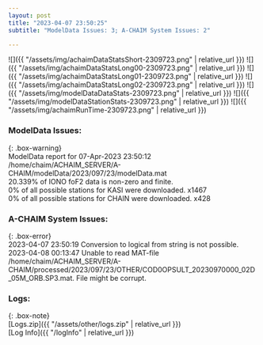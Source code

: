 ```yaml
---
layout: post
title: "2023-04-07 23:50:25"
subtitle: "ModelData Issues: 3; A-CHAIM System Issues: 2"

---
```


![]({{ "/assets/img/achaimDataStatsShort-2309723.png" | relative_url }})
![]({{ "/assets/img/achaimDataStatsLong00-2309723.png" | relative_url }})
![]({{ "/assets/img/achaimDataStatsLong01-2309723.png" | relative_url }})
![]({{ "/assets/img/achaimDataStatsLong02-2309723.png" | relative_url }})
![]({{ "/assets/img/modelDataDataStats-2309723.png" | relative_url }})
![]({{ "/assets/img/modelDataStationStats-2309723.png" | relative_url }})
![]({{ "/assets/img/achaimRunTime-2309723.png" | relative_url }})


### ModelData Issues:  
  
{: .box-warning}  
 ModelData report for 07-Apr-2023 23:50:12   
 /home/chaim/ACHAIM_SERVER/A-CHAIM/modelData/2023/097/23/modelData.mat   
 20.339% of IONO foF2 data is non-zero and finite.   
 0% of all possible stations for KASI were downloaded. x1467   
 0% of all possible stations for CHAIN were downloaded. x428   
  
### A-CHAIM System Issues:  
  
{: .box-error}  
2023-04-07 23:50:19 Conversion to logical from string is not possible.  
2023-04-08 00:13:47 Unable to read MAT-file /home/chaim/ACHAIM_SERVER/A-CHAIM/processed/2023/097/23/OTHER/COD0OPSULT_20230970000_02D_05M_ORB.SP3.mat. File might be corrupt.  

### Logs:  
  
{: .box-note}  
[Logs.zip]({{ "/assets/other/logs.zip" | relative_url }})  
[Log Info]({{ "/logInfo" | relative_url }})  
